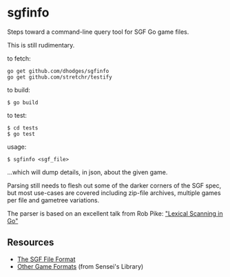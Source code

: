 
# sgfinfo

Steps toward a command-line query tool for SGF Go game files.

This is still rudimentary.

to fetch:
```
go get github.com/dhodges/sgfinfo
go get github.com/stretchr/testify
```

to build:
```
$ go build
```

to test:
```
$ cd tests
$ go test
```

usage:
```
$ sgfinfo <sgf_file>
```
...which will dump details, in json, about the given game.

Parsing still needs to flesh out some of the darker corners of the SGF spec, but most use-cases are covered including zip-file archives, multiple games per file and gametree variations.

The parser is based on an excellent talk from Rob Pike: ["Lexical Scanning in Go"](https://www.youtube.com/watch?v=HxaD_trXwRE)

## Resources

* [The SGF File Format](http://www.red-bean.com/sgf)
* [Other Game Formats](http://senseis.xmp.net/?FileFormat) (from Sensei's Library)
